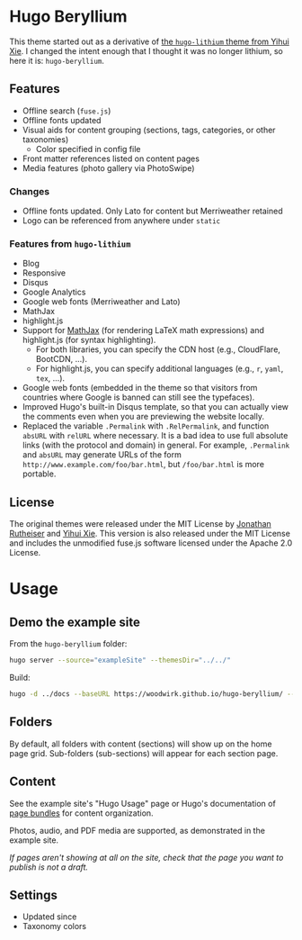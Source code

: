 # Hugo Beryllium

This theme started out as a derivative of [the `hugo-lithium` theme from Yihui Xie](https://github.com/yihui/hugo-lithium). I changed the intent enough that I thought it was no longer lithium, so here it is: `hugo-beryllium`.

## Features
- Offline search (`fuse.js`)
- Offline fonts updated
- Visual aids for content grouping (sections, tags, categories, or other taxonomies)
    - Color specified in config file
- Front matter references listed on content pages
- Media features (photo gallery via PhotoSwipe)

### Changes
- Offline fonts updated. Only Lato for content but Merriweather retained
- Logo can be referenced from anywhere under `static`

### Features from `hugo-lithium`

- Blog
- Responsive
- Disqus
- Google Analytics
- Google web fonts (Merriweather and Lato)
- MathJax
- highlight.js
- Support for [MathJax](https://bookdown.org/yihui/blogdown/output-format.html) (for rendering LaTeX math expressions) and highlight.js (for syntax highlighting).
    - For both libraries, you can specify the CDN host (e.g., CloudFlare, BootCDN, ...).
    - For highlight.js, you can specify additional languages (e.g., `r`, `yaml`, `tex`, ...).
- Google web fonts (embedded in the theme so that visitors from countries where Google is banned can still see the typefaces).
- Improved Hugo's built-in Disqus template, so that you can actually view the comments even when you are previewing the website locally.
- Replaced the variable `.Permalink` with `.RelPermalink`, and function `absURL` with `relURL` where necessary. It is a bad idea to use full absolute links (with the protocol and domain) in general. For example, `.Permalink` and `absURL` may generate URLs of the form `http://www.example.com/foo/bar.html`, but `/foo/bar.html` is more portable.

## License

The original themes were released under the MIT License by [Jonathan Rutheiser](https://github.com/jrutheiser/hugo-lithium-theme/blob/master/LICENSE.md) and [Yihui Xie](https://github.com/yihui/hugo-lithium/blob/master/LICENSE.md). This version is also released under the MIT License and includes the unmodified fuse.js software licensed under the Apache 2.0 License.

# Usage

## Demo the example site

From the `hugo-beryllium` folder:

```sh
hugo server --source="exampleSite" --themesDir="../../"
```

Build:

```sh
hugo -d ../docs --baseURL https://woodwirk.github.io/hugo-beryllium/ --minify --source="exampleSite" --themesDir="../../" 
```

## Folders

By default, all folders with content (sections) will show up on the home page grid. Sub-folders (sub-sections) will appear for each section page.

## Content

See the example site's "Hugo Usage" page or Hugo's documentation of [page bundles](https://gohugo.io/content-management/page-bundles/) for content organization. 

Photos, audio, and PDF media are supported, as demonstrated in the example site.

*If pages aren't showing at all on the site, check that the page you want to publish is not a draft.*

## Settings

- Updated since
- Taxonomy colors